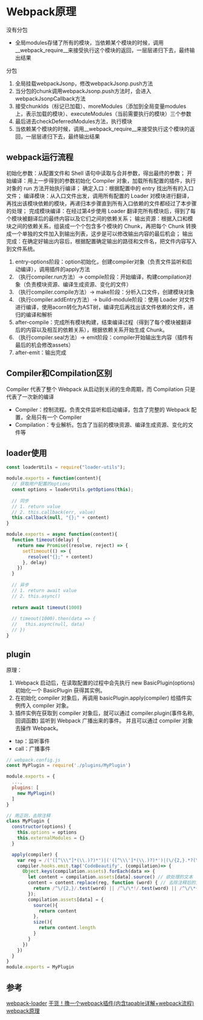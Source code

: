 # Webpack原理

没有分包
- 全局modules存储了所有的模块，当依赖某个模块的时候，调用__webpack_require__来接受执行这个模块的返回，一层层递归下去，最终输出结果

分包
1. 全局挂载webpackJsonp，修改webpackJsonp.push方法
2. 当分包的chunk调用webpackJsonp.push方法时，会进入webpackJsonpCallback方法
3. 接受chunkIds（标记已加载）、moreModules（添加到全局变量modules上，表示加载的模块）、executeModules（当前需要执行的模块）三个参数
4. 最后进去checkDeferredModules方法，执行模块
5. 当依赖某个模块的时候，调用__webpack_require__来接受执行这个模块的返回，一层层递归下去，最终输出结果

## webpack运行流程
初始化参数：从配置文件和 Shell 语句中读取与合并参数，得出最终的参数；
开始编译：用上一步得到的参数初始化 Compiler 对象，加载所有配置的插件，执行对象的 run 方法开始执行编译；
确定入口：根据配置中的 entry 找出所有的入口文件；
编译模块：从入口文件出发，调用所有配置的 Loader 对模块进行翻译，再找出该模块依赖的模块，再递归本步骤直到所有入口依赖的文件都经过了本步骤的处理；
完成模块编译：在经过第4步使用 Loader 翻译完所有模块后，得到了每个模块被翻译后的最终内容以及它们之间的依赖关系；
输出资源：根据入口和模块之间的依赖关系，组装成一个个包含多个模块的 Chunk，再把每个 Chunk 转换成一个单独的文件加入到输出列表，这步是可以修改输出内容的最后机会；
输出完成：在确定好输出内容后，根据配置确定输出的路径和文件名，把文件内容写入到文件系统。

1. entry-options阶段：option初始化，创建compiler对象（负责文件监听和启动编译），调用插件的apply方法
2. （执行compiler.run方法）-> compile阶段：开始编译，构建compilation对象（负责模块资源、编译生成资源、变化的文件）
3. （执行compiler.compile方法）-> make阶段：分析入口文件，创建模块对象
4. （执行compiler.addEntry方法）-> build-module阶段：使用 Loader 对文件进行编译，使用acorn转化为AST树，编译完后再找出该文件依赖的文件，递归的编译和解析
5. after-compile：完成所有模块构建，结束编译过程（得到了每个模块被翻译后的内容以及相互的依赖关系），根据依赖关系开始生成 Chunk。
6. （执行compiler.seal方法）-> emit阶段：compiler开始输出生内容（插件有最后的机会修改assets）
7. after-emit：输出完成

## Compiler和Compilation区别
Compiler 代表了整个 Webpack 从启动到关闭的生命周期，而 Compilation 只是代表了一次新的编译
- Compiler：控制流程。负责文件监听和启动编译，包含了完整的 Webpack 配置，全局只有一个 Compiler
- Compilation：专业解析。包含了当前的模块资源、编译生成资源、变化的文件等

## loader使用
```javascript
const loaderUtils = require("loader-utils");

module.exports = function(content){
  // 获取用户配置的options
  const options = loaderUtils.getOptions(this);
  
  // 同步
  // 1. return value
  // 2. this.callback(err, value)
  this.callback(null, "{};" + content)
}

module.exports = async function(content){
  function timeout(delay) {
    return new Promise((resolve, reject) => {
      setTimeout(() => {
        resolve("{};" + content)
      }, delay)
    })
  }
  
  // 异步
  // 1. return await value
  // 2. this.async()
  
  return await timeout(1000)
  
  // timeout(1000).then(data => {
  //   this.async(null, data)
  // })
}
```

## plugin
原理：
1. Webpack 启动后，在读取配置的过程中会先执行 new BasicPlugin(options) 初始化一个 BasicPlugin 获得其实例。 
2. 在初始化 compiler 对象后，再调用 basicPlugin.apply(compiler) 给插件实例传入 compiler 对象。 
3. 插件实例在获取到 compiler 对象后，就可以通过 compiler.plugin(事件名称, 回调函数) 监听到 Webpack 广播出来的事件。 并且可以通过 compiler 对象去操作 Webpack。

- tap：监听事件
- call：广播事件
```javascript
// webpack.config.js
const MyPlugin = require('./plugins/MyPlugin')

module.exports = {
  ...,
  plugins: [
    new MyPlugin()
  ]
}
```
```javascript
// 用正则，去除注释
class MyPlugin {
  constructor(options) {
    this.options = options
    this.externalModules = {}
  }

  apply(compiler) {
    var reg = /("([^\\\"]*(\\.)?)*")|('([^\\\']*(\\.)?)*')|(\/{2,}.*?(\r|\n))|(\/\*(\n|.)*?\*\/)|(\/\*\*\*\*\*\*\/)/g
    compiler.hooks.emit.tap('CodeBeautify', (compilation)=> {
      Object.keys(compilation.assets).forEach(data => {
        let content = compilation.assets[data].source() // 欲处理的文本
        content = content.replace(reg, function (word) { // 去除注释后的文本
          return /^\/{2,}/.test(word) || /^\/\*!/.test(word) || /^\/\*{3,}\//.test(word) ? "" : word;
        });
        compilation.assets[data] = {
          source(){
            return content
          },
          size(){
            return content.length
          }
        }
      })
    })
  }
}
module.exports = MyPlugin
```

## 参考
[webpack-loader](https://github.com/jerryOnlyZRJ/webpack-loader)
[干货！撸一个webpack插件(内含tapable详解+webpack流程)](https://juejin.im/post/5beb8875e51d455e5c4dd83f#heading-17)
[webpack原理](https://segmentfault.com/a/1190000015088834#articleHeader0)
